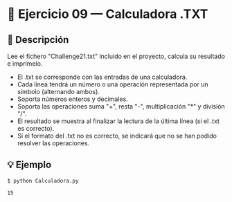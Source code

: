 # 🧮 Ejercicio 09 — Calculadora .TXT

## 📌 Descripción


  Lee el fichero "Challenge21.txt" incluido en el proyecto, calcula su
  resultado e imprímelo.
  - El .txt se corresponde con las entradas de una calculadora.
  - Cada línea tendrá un número o una operación representada por un
    símbolo (alternando ambos).
  - Soporta números enteros y decimales.
  - Soporta las operaciones suma "+", resta "-", multiplicación "*"
    y división "/".
  - El resultado se muestra al finalizar la lectura de la última
    línea (si el .txt es correcto).
  - Si el formato del .txt no es correcto, se indicará que no se han
    podido resolver las operaciones.


## 💡 Ejemplo

    
    $ python Calculadora.py

    15

   
